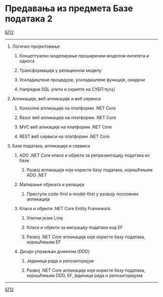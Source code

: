 # Предавања из предмета Базе података 2

[БП2](../README.md)

---

1. Логичко пројектовање

    1. Концептуално моделирање проширеним моделом ентитета и односа

    1. Трансформација у релационом моделу

    1. Ускладиштене процедуре, ускладиштене функције, окидачи

    1. Напредни SQL упити и скрипте на СУБП `MySql`

1. Апликације, веб апликације и веб сервиси

    1. Конзолне апликације на платформи .NET Core

    1. Razor веб апликације на платформи .NET Core

    1. MVC веб апикације на платформи .NET Core

    1. REST веб сервиси  на платформи .NET Core

1. Базе података, апликације и сервиси

    1. ADO .NЕТ Core класе и објекти за репрезентацију података из базе

        1. Развој апликација које користе базу података, коришћењем ADO .NЕТ

    1. Мапирање објеката и релација

        1. Приступи code-first и model-first у развоју пословних апликација

    1. Класе и објекти .NЕТ Core Entity Framework.

        1. Упитни језик Linq

        1. Класе и објекти за миграцију података код EF

        1. Развој .NET Core апликација које користе базу података, коришћењем EF

    1. Дизајн управљан доменом (DDD)

        1. Јединица рада и репозиторијум

        1. Развој .NET Core апликација које користе базу података, коришћењем DDD, EF, јединице рада и репозиторијума

---

[БП2](../README.md)
